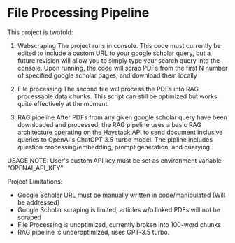 # File Processing Pipeline
This project is twofold:

1) Webscraping
The project runs in console. This code must currently be edited to include a custom URL to your google scholar query, but a future revision will allow you to simply type your search query into the console.
Upon running, the code will scrap PDFs from the first N number of specified google scholar pages, and download them locally

2) File processing
The second file will process the PDFs into RAG processable data chunks. This script can still be optimized but works quite effectively at the moment.

3) RAG pipeline
After PDFs from any given google scholar query have been downloaded and processed, the RAG pipeline uses a basic RAG architecture operating on the Haystack API to send document inclusive queries to OpenAI's ChatGPT 3.5-turbo model. The pipline includes question processing/embedding, prompt generation, and querying.

USAGE NOTE: User's custom API key must be set as environment variable "OPENAI_API_KEY"

Project Limitations:
- Google Scholar URL must be manually written in code/manipulated (Will be addressed)
- Google Scholar scraping is limited, articles w/o linked PDFs will not be scraped
- File Processing is unoptimized, currently broken into 100-word chunks
- RAG pipeline is underoptimized, uses GPT-3.5 turbo.
